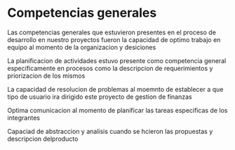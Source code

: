 <!DOCTYPE html>
<html>
<body>
<h1> Competencias generales</h1>
<p>Las competencias generales que estuvieron presentes en el proceso de desarrollo en nuestro proyectos fueron la capacidad de optimo trabajo en equipo al momento de la organizacion y desiciones</p>
<p>La planificacion de actividades estuvo presente como competencia general especificamente en procesos como la descripcion de requerimientos y priorizacion de los mismos</p>
<p>La capacidad de resolucion de problemas al moemnto de establecer a que tipo de usuario ira dirigido este proyecto de gestion de finanzas</p>
<p>Optima comunicacion al momento de planificar las tareas especificas de los integrantes</p>
<p>Capaciad de abstraccion y analisis cuando se hcieron las propuestas y descripcion delproducto</p>

  
</body>
</html>